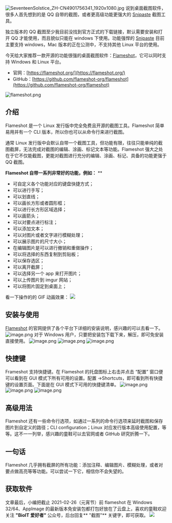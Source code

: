 ![SeventeenSolstice_ZH-CN4901756341_1920x1080.jpg](https://shub-1251708715.cos.ap-guangzhou.myqcloud.com/elog-cookbook-img/FoeC6XEfbiPhkCNcLhbfNxxTH1Sq.jpeg)
说到桌面截图软件，很多人首先想到的是 QQ 自带的截图，或者更高级功能更强大的 [Snipaste](https://zh.snipaste.com/index.html) 截图工具。

独立版本的 QQ 截图至少我目前没找到官方正式的下载链接，默认需要安装和打开 QQ 才能使用，而且貌似只能在 windows 下使用。功能强悍的 [Snipaste](https://zh.snipaste.com/index.html) 目前主要支持 windows，Mac 版本的正在公测中，不支持其他 Linux 平台的使用。

今天给大家推荐一款开源的功能很强的桌面截图软件：[Flameshot](https://flameshot.org/)，它可以同时支持 Windows 和 Linux 平台。

- 官网：[https://flameshot.org/](https://flameshot.org/)
- GitHub：[https://github.com/flameshot-org/flameshot](https://github.com/flameshot-org/flameshot)

![flameshot.png](https://shub-1251708715.cos.ap-guangzhou.myqcloud.com/elog-cookbook-img/Fgt4g16Y5EfpRv7yeDJG9f_XyZxB.png)

## 介绍

Flameshot 是一个 Linux 发行版中完全免费且开源的截图工具。Flameshot 简单易用并有一个 CLI 版本，所以你也可以从命令行来进行截图。

通常 Linux 发行版中会默认自带一个截图工具，但功能有限，往往只能单纯的截图截屏，无法完成对截图的编辑、涂画、标记文本等功能。Flameshot 强大之处在于它不仅能截图，更能对截图进行充分的编辑、涂画、标记、具备的功能更强于 QQ 截图。

**Flameshot 自带一系列非常好的功能，例如：**
\*\*

- 可自定义各个功能对应的键盘快捷方式；
- 可以进行手写；
- 可以划直线；
- 可以画长方形或者圆形框；
- 可以进行长方形区域选择；
- 可以画箭头；
- 可以对要点进行标注；
- 可以添加文本；
- 可以对图片或者文字进行模糊处理；
- 可以展示图片的尺寸大小；
- 在编辑图片是可以进行撤销和重做操作；
- 可以将选择的东西复制到剪贴板；
- 可以保存选区；
- 可以离开截屏；
- 可以选择另一个 app 来打开图片；
- 可以上传图片到 imgur 网站；
- 可以将图片固定到桌面上；

看一下操作的的 GIF 动画效果：
![](https://shub-1251708715.cos.ap-guangzhou.myqcloud.com/elog-cookbook-img/Foic6dCPtIAi9EPi4HAqz8t3RL5a.gif)

## 安装与使用

[Flameshot](https://flameshot.org/) 的官网提供了各个平台下详细的安装说明，感兴趣的可以去看一下。
![image.png](https://shub-1251708715.cos.ap-guangzhou.myqcloud.com/elog-cookbook-img/FlexH89LMt__CyXH6CXHN9Sh6stW.png)
对于 Windows 用户，只要把安装包下载下来，解压，即可免安装直接使用。
![image.png](https://shub-1251708715.cos.ap-guangzhou.myqcloud.com/elog-cookbook-img/Fq8Iu77GUYvXOenLJTbnJkv72_sw.png)
![image.png](https://shub-1251708715.cos.ap-guangzhou.myqcloud.com/elog-cookbook-img/Fii_zW_FFeCAwxbRGwdy93DoYYom.png)
![image.png](https://shub-1251708715.cos.ap-guangzhou.myqcloud.com/elog-cookbook-img/FrV8O0TUjxSY5pSt02clItBwP2qb.png)

## 快捷键

Frameshot 支持快捷键。在 Flameshot 的托盘图标上右击并点击 “配置” 窗口便可以看到在 GUI 模式下所有可用的设置。配置 →Shortcuts，即可看到所有快捷键的设置页面。下面是在 GUI 模式下可用的快捷键清单。
![image.png](https://shub-1251708715.cos.ap-guangzhou.myqcloud.com/elog-cookbook-img/FsrS8xsEgOk8h5_ez5bpqjYr9wMh.png)
![image.png](https://shub-1251708715.cos.ap-guangzhou.myqcloud.com/elog-cookbook-img/FpXUjZk1GAlTR-gwUGtzp790WGeh.png)
![image.png](https://shub-1251708715.cos.ap-guangzhou.myqcloud.com/elog-cookbook-img/Fn-AAK8ffo1BsM3F25XU1lLctNwq.png)

## 高级用法

Flameshot 还有一些命令行选项，如通过一系列的命令行选项来延时截图和保存图片到自定义的路径；CLI configuration；Linux 对应发行版本高级使用配置，等等。这不一一列举，感兴趣的童鞋可以去官网或者 GitHub 研究折腾一下。

## 一句话

Flameshot 几乎拥有截屏的所有功能：添加注释、编辑图片、模糊处理，或者对要点做高亮等等功能。可以尝试一下它，相信你不会失望的。

## 获取软件

文章最后，小编把截止 2021-02-26（元宵节）前 flameshot 在 Windows 32/64、AppImage 的最新版本免安装包都打包好放在了云盘上，喜欢的童鞋欢迎关注 **"BioIT 爱好者"** 公众号，后台回复** "截图"** 关键字，即可获取。
![](https://shub-1251708715.cos.ap-guangzhou.myqcloud.com/elog-cookbook-img/Fmv1rwSShbT0qC6EAXj_ImLTuQrz.png)
